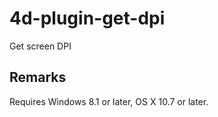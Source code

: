 # 4d-plugin-get-dpi
Get screen DPI

Remarks
---

Requires Windows 8.1 or later, OS X 10.7 or later.
